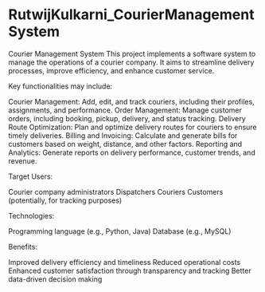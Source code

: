 # RutwijKulkarni_CourierManagementSystem
Courier Management System  This project implements a software system to manage the operations of a courier company. It aims to streamline delivery processes, improve efficiency, and enhance customer service.

Key functionalities may include:

Courier Management: Add, edit, and track couriers, including their profiles, assignments, and performance.
Order Management: Manage customer orders, including booking, pickup, delivery, and status tracking.
Delivery Route Optimization: Plan and optimize delivery routes for couriers to ensure timely deliveries.
Billing and Invoicing: Calculate and generate bills for customers based on weight, distance, and other factors.
Reporting and Analytics: Generate reports on delivery performance, customer trends, and revenue.

Target Users:

Courier company administrators
Dispatchers
Couriers
Customers (potentially, for tracking purposes)

Technologies:

Programming language (e.g., Python, Java)
Database (e.g., MySQL)

Benefits:

Improved delivery efficiency and timeliness
Reduced operational costs
Enhanced customer satisfaction through transparency and tracking
Better data-driven decision making
